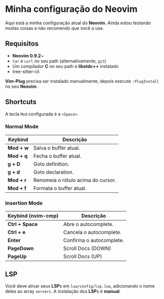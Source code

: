 # Minha configuração do Neovim
Aqui está a minha configuração atual do **Neovim**. Ainda estou 
testando muitas coisas e não recomendo que você a use.

## Requisitos

* **Neovim 0.9.2**+
* `tar` e `curl` no seu path (alternativamente, `git`)
* Um compilador **C** no seu path e **libstdc++** instalado
* tree-sitter-cli

**Vim-Plug** precisa ser instalado manualmente, depois 
execute `:PlugInstall` no seu **Neovim**.

## Shortcuts
A tecla `Mod` configurada é a `<Space>`.

### Normal Mode
| Keybind          | Descrição                          |
|------------------|------------------------------------|
| **Mod + w**      | Salva o buffer atual.              |
| **Mod + q**      | Fecha o buffer atual.              |
| **g + D**        | Goto definition.                   |
| **g + d**        | Goto declaration.                  |
| **Mod + r**      | Renomeia o rótulo acima do cursor. |
| **Mod + f**      | Formata o buffer atual.            |

### Insertion Mode
| Keybind (nvim-cmp)    | Descrição                |
|-----------------------|--------------------------|
| **Ctrl + Space**      | Abre o autocomplete.     |
| **Ctrl + e**          | Cancela o autocomplete.  |
| **Enter**             | Confirma o autocomplete. |
| **PageDown**          | Scroll Docs (DOWN)       |
| **PageUp**            | Scroll Docs (UP)         |

## LSP
Você deve ativar seus **LSP**s em `lua/config/lsp.lua`, adicionando o nome 
deles ao array `servers`. A instalação dos **LSP**s é **manual**.
